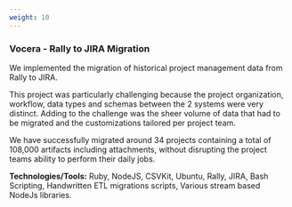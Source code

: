```yaml
---
weight: 10
---
```


### Vocera - Rally to JIRA Migration

We implemented the migration of historical project management data from Rally to JIRA. 

This project was particularly challenging because the project organization, workflow, data types and schemas between the 2 systems were very distinct. Adding to the challenge was the sheer volume of data that had to be migrated and the customizations tailored per project team.

We have successfully migrated around 34 projects containing a total of 108,000 artifacts including attachments, without disrupting the project teams ability to perform their daily jobs.

**Technologies/Tools:** Ruby, NodeJS, CSVKit, Ubuntu, Rally, JIRA, Bash Scripting, Handwritten ETL migrations scripts, Various stream based NodeJs libraries.